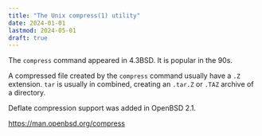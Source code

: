```yaml
---
title: "The Unix compress(1) utility"
date: 2024-01-01
lastmod: 2024-05-01
draft: true
---
```


The `compress` command appeared in 4.3BSD.
It is popular in the 90s. 

A compressed file created by the `compress` command usually have a `.Z` extension.
`tar` is usually in combined, creating an `.tar.Z` or `.TAZ` archive of a directory.

Deflate compression support was added in OpenBSD 2.1.

https://man.openbsd.org/compress